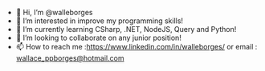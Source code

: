 - 👋 Hi, I’m @walleborges
- 👀 I’m interested in improve my programming skills!
- 🌱 I’m currently learning CSharp, .NET, NodeJS, Query and Python!
- 💞️ I’m looking to collaborate on any junior position!
- 📫 How to reach me :https://www.linkedin.com/in/walleborges/ or email : wallace_ppborges@hotmail.com

<!---
walleborges/walleborges is a ✨ special ✨ repository because its `README.md` (this file) appears on your GitHub profile.
You can click the Preview link to take a look at your changes.
--->
